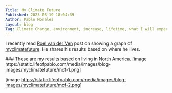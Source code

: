 ```yaml
---
Title: My Climate Future
Published: 2023-08-19 18:04:39
Author: Pablo Morales
Layout: blog
Tag: Climate Change, environment, increase, lifetime, what I will experience
---
```

I recently read <a class="u-like-of" href="https://roelvanderven.com/feed/my-climate-future">Roel van der Ven</a> post on showing a graph of [myclimatefuture](https://myclimatefuture.info/). He shares his results based on where he lives.

<div class="center" markdown="1">
### These are my results based on living in North America.
[image https://static.lifeofpablo.com/media/images/blog-images/myclimatefuture/mcf-1.png]

[image https://static.lifeofpablo.com/media/images/blog-images/myclimatefuture/mcf-2.png]

</div>

